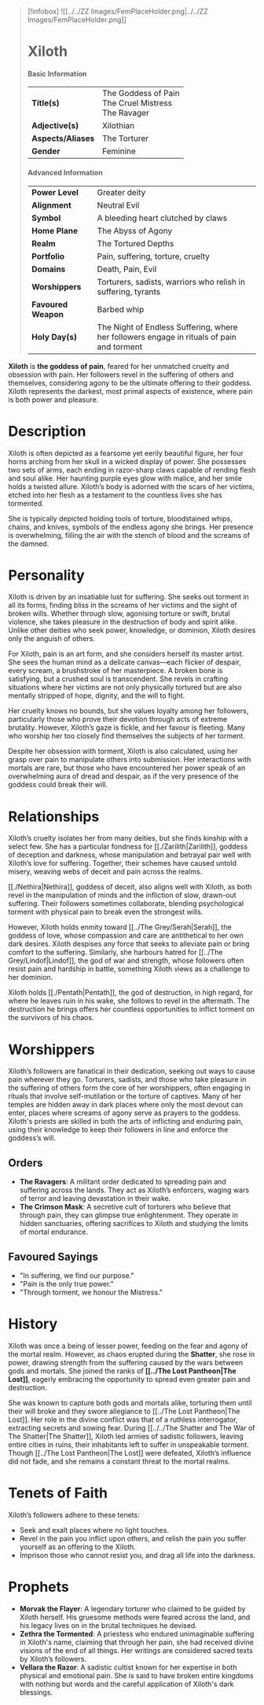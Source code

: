 > [!infobox]
> ![[../../ZZ Images/FemPlaceHolder.png|../../ZZ Images/FemPlaceHolder.png]]  
> # Xiloth
> #### Basic Information
> |  |   |
> |---|---|
> | **Title(s)** | The Goddess of Pain<br>The Cruel Mistress<br>The Ravager |
> | **Adjective(s)** | Xilothian |
> | **Aspects/Aliases** | The Torturer |
> | **Gender** | Feminine |
> #### Advanced Information
> |  |  | 
> | --- | --- |
> | **Power Level** | Greater deity |
> | **Alignment** | Neutral Evil |
> | **Symbol** | A bleeding heart clutched by claws |
> | **Home Plane** | The Abyss of Agony |
> | **Realm** | The Tortured Depths |
> | **Portfolio** | Pain, suffering, torture, cruelty |
> | **Domains** | Death, Pain, Evil |
> | **Worshippers** | Torturers, sadists, warriors who relish in suffering, tyrants |
> | **Favoured Weapon** | Barbed whip |
> | **Holy Day(s)** | The Night of Endless Suffering, where her followers engage in rituals of pain and torment |

**Xiloth** is **the goddess of pain**, feared for her unmatched cruelty and obsession with pain. Her followers revel in the suffering of others and themselves, considering agony to be the ultimate offering to their goddess. Xiloth represents the darkest, most primal aspects of existence, where pain is both power and pleasure.

# Description
Xiloth is often depicted as a fearsome yet eerily beautiful figure, her four horns arching from her skull in a wicked display of power. She possesses two sets of arms, each ending in razor-sharp claws capable of rending flesh and soul alike. Her haunting purple eyes glow with malice, and her smile holds a twisted allure. Xiloth’s body is adorned with the scars of her victims, etched into her flesh as a testament to the countless lives she has tormented.

 She is typically depicted holding tools of torture, bloodstained whips, chains, and knives, symbols of the endless agony she brings. Her presence is overwhelming, filling the air with the stench of blood and the screams of the damned.

# Personality
Xiloth is driven by an insatiable lust for suffering. She seeks out torment in all its forms, finding bliss in the screams of her victims and the sight of broken wills. Whether through slow, agonising torture or swift, brutal violence, she takes pleasure in the destruction of body and spirit alike. Unlike other deities who seek power, knowledge, or dominion, Xiloth desires only the anguish of others.

For Xiloth, pain is an art form, and she considers herself its master artist. She sees the human mind as a delicate canvas—each flicker of despair, every scream, a brushstroke of her masterpiece. A broken bone is satisfying, but a crushed soul is transcendent. She revels in crafting situations where her victims are not only physically tortured but are also mentally stripped of hope, dignity, and the will to fight.

Her cruelty knows no bounds, but she values loyalty among her followers, particularly those who prove their devotion through acts of extreme brutality. However, Xiloth’s gaze is fickle, and her favour is fleeting. Many who worship her too closely find themselves the subjects of her torment.

Despite her obsession with torment, Xiloth is also calculated, using her grasp over pain to manipulate others into submission. Her interactions with mortals are rare, but those who have encountered her power speak of an overwhelming aura of dread and despair, as if the very presence of the goddess could break their will.

# Relationships
Xiloth’s cruelty isolates her from many deities, but she finds kinship with a select few. She has a particular fondness for [[./Zarilith|Zarilith]], goddess of deception and darkness, whose manipulation and betrayal pair well with Xiloth’s love for suffering. Together, their schemes have caused untold misery, weaving webs of deceit and pain across the realms.

[[./Nethira|Nethira]], goddess of deceit, also aligns well with Xiloth, as both revel in the manipulation of minds and the infliction of slow, drawn-out suffering. Their followers sometimes collaborate, blending psychological torment with physical pain to break even the strongest wills.

However, Xiloth holds enmity toward [[../The Grey/Serah|Serah]], the goddess of love, whose compassion and care are antithetical to her own dark desires. Xiloth despises any force that seeks to alleviate pain or bring comfort to the suffering. Similarly, she harbours hatred for [[../The Grey/Lindof|Lindof]], the god of war and strength, whose followers often resist pain and hardship in battle, something Xiloth views as a challenge to her dominion.

Xiloth holds [[./Pentath|Pentath]], the god of destruction, in high regard, for where he leaves ruin in his wake, she follows to revel in the aftermath. The destruction he brings offers her countless opportunities to inflict torment on the survivors of his chaos.

# Worshippers
Xiloth’s followers are fanatical in their dedication, seeking out ways to cause pain wherever they go. Torturers, sadists, and those who take pleasure in the suffering of others form the core of her worshippers, often engaging in rituals that involve self-mutilation or the torture of captives. Many of her temples are hidden away in dark places where only the most devout can enter, places where screams of agony serve as prayers to the goddess. Xiloth's priests are skilled in both the arts of inflicting and enduring pain, using their knowledge to keep their followers in line and enforce the goddess’s will.

## Orders
- **The Ravagers**: A militant order dedicated to spreading pain and suffering across the lands. They act as Xiloth’s enforcers, waging wars of terror and leaving devastation in their wake.
- **The Crimson Mask**: A secretive cult of torturers who believe that through pain, they can glimpse true enlightenment. They operate in hidden sanctuaries, offering sacrifices to Xiloth and studying the limits of mortal endurance.

## Favoured Sayings
- "In suffering, we find our purpose."
- "Pain is the only true power."
- "Through torment, we honour the Mistress."

# History
Xiloth was once a being of lesser power, feeding on the fear and agony of the mortal realm. However, as chaos erupted during the **Shatter**, she rose in power, drawing strength from the suffering caused by the wars between gods and mortals. She joined the ranks of **[[../The Lost Pantheon|The Lost]]**, eagerly embracing the opportunity to spread even greater pain and destruction. 

She was known to capture both gods and mortals alike, torturing them until their will broke and they swore allegiance to [[../The Lost Pantheon|The Lost]]. Her role in the divine conflict was that of a ruthless interrogator, extracting secrets and sowing fear. During [[../../The Shatter and The War of The Shatter|The Shatter]], Xiloth led armies of sadistic followers, leaving entire cities in ruins, their inhabitants left to suffer in unspeakable torment. Though [[../The Lost Pantheon|The Lost]] were defeated, Xiloth’s influence did not fade, and she remains a constant threat to the mortal realms.

# Tenets of Faith
Xiloth’s followers adhere to these tenets:
- Seek and exalt places where no light touches.
- Revel in the pain you inflict upon others, and relish the pain you suffer yourself as an offering to the Xiloth.
- Imprison those who cannot resist you, and drag all life into the darkness.

# Prophets
- **Morvak the Flayer**: A legendary torturer who claimed to be guided by Xiloth herself. His gruesome methods were feared across the land, and his legacy lives on in the brutal techniques he devised.
- **Zethra the Tormented**: A priestess who endured unimaginable suffering in Xiloth's name, claiming that through her pain, she had received divine visions of the end of all things. Her writings are considered sacred texts by Xiloth’s followers.
- **Vellara the Razor**: A sadistic cultist known for her expertise in both physical and emotional pain. She is said to have broken entire kingdoms with nothing but words and the careful application of Xiloth's dark blessings.